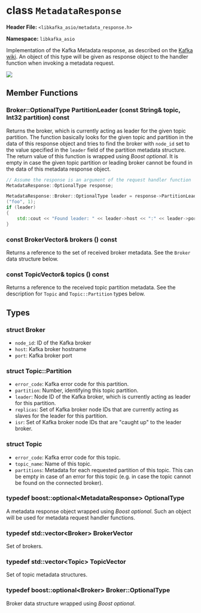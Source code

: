
class `MetadataResponse`
========================

**Header File:** `<libkafka_asio/metadata_response.h>`

**Namespace:** `libkafka_asio`

Implementation of the Kafka Metadata response, as described on the 
[Kafka wiki](https://cwiki.apache.org/confluence/display/KAFKA/A+Guide+To+The+Kafka+Protocol#AGuideToTheKafkaProtocol-MetadataResponse).
An object of this type will be given as response object to the handler function
when invoking a metadata request.

<img src="http://yuml.me/diagram/nofunky;scale:80/class/
[MetadataResponse]++-*[Broker], 
[MetadataResponse]++-*[Topic], 
[Topic]++-*[Topic::Partition]" 
/>

Member Functions
----------------

### Broker::OptionalType **PartitionLeader** (const String& topic, Int32 partition) const

Returns the broker, which is currently acting as leader for the given topic
partition. The function basically looks for the given topic and partition in
the data of this response object and tries to find the broker with `node_id` set
to the value specified in the `leader` field of the partition metadata
structure. The return value of this function is wrapped using _Boost optional_.
It is empty in case the given topic partition or leading broker cannot be found
in the data of this metadata response object.

```cpp
// Assume the response is an argument of the request handler function
MetadataResponse::OptionalType response;

MetadataResponse::Broker::OptionalType leader = response->PartitionLeader
("foo", 1);
if (leader)
{
    std::cout << "Found leader: " << leader->host << ":" << leader->port << std::endl;
}
```

### const BrokerVector& **brokers** () const

Returns a reference to the set of received broker metadata. See the `Broker` 
data structure below.

### const TopicVector& **topics** () const

Returns a reference to the received topic partition metadata. See the
description for `Topic` and `Topic::Partition` types below.

Types
-----

### struct **Broker**

+ `node_id`:
   ID of the Kafka broker
+ `host`:
   Kafka broker hostname
+ `port`:
   Kafka broker port
   
### struct **Topic::Partition**

+ `error_code`:
   Kafka error code for this partition.
+ `partition`:
   Number, identifying this topic partition.
+ `leader`:
   Node ID of the Kafka broker, which is currently acting as leader for this
   partition.
+ `replicas`:
   Set of Kafka broker node IDs that are currently acting as slaves for the
   leader for this partition.
+ `isr`:
   Set of Kafka broker node IDs that are "caught up" to the leader broker.

### struct **Topic**

+ `error_code`:
   Kafka error code for this topic.
+ `topic_name`:
   Name of this topic.
+ `partitions`:
   Metadata for each requested partition of this topic. This can be empty in
   case of an error for this topic (e.g. in case the topic cannot be found on
   the connected broker).

### typedef boost::optional<MetadataResponse\> **OptionalType**
A metadata response object wrapped using _Boost optional_. Such an object will
be used for metadata request handler functions.

### typedef std::vector<Broker\> **BrokerVector**
Set of brokers.
   
### typedef std::vector<Topic\> **TopicVector**
Set of topic metadata structures.

### typedef boost::optional<Broker\> **Broker::OptionalType**
Broker data structure wrapped using _Boost optional_.
   